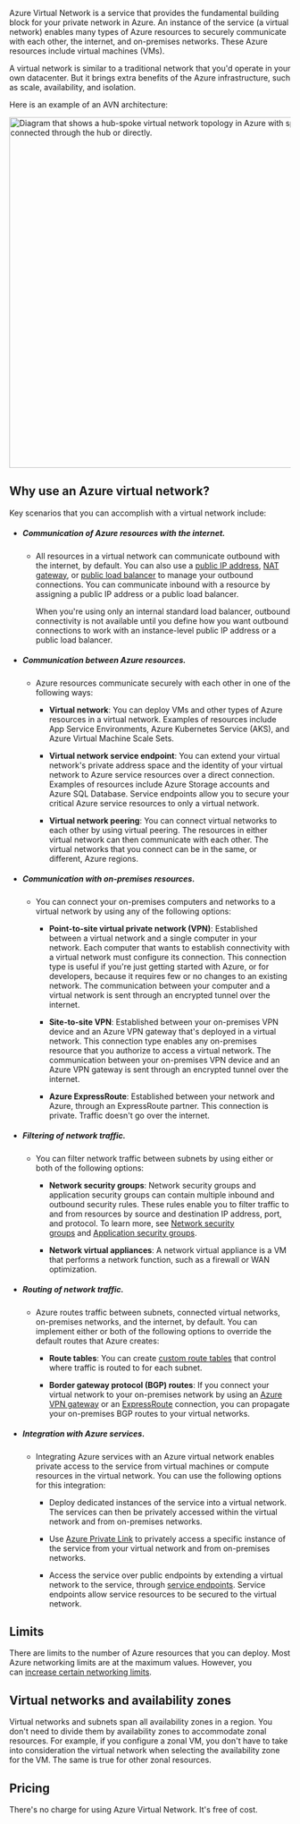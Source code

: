 Azure Virtual Network is a service that provides the fundamental building block for your private network in Azure. An instance of the service (a virtual network) enables many types of Azure resources to securely communicate with each other, the internet, and on-premises networks. These Azure resources include virtual machines (VMs).

A virtual network is similar to a traditional network that you'd operate in your own datacenter. But it brings extra benefits of the Azure infrastructure, such as scale, availability, and isolation.

Here is an example of an AVN architecture:

<img src="https://learn.microsoft.com/en-us/azure/architecture/reference-architectures/hybrid-networking/images/hub-spoke.png#lightbox" title="" alt="Diagram that shows a hub-spoke virtual network topology in Azure with spoke networks connected through the hub or directly." width="627">

## Why use an Azure virtual network?

Key scenarios that you can accomplish with a virtual network include:

- ##### Communication of Azure resources with the internet.
  
  - All resources in a virtual network can communicate outbound with the internet, by default. You can also use a [public IP address](https://learn.microsoft.com/en-us/azure/virtual-network/ip-services/virtual-network-public-ip-address), [NAT gateway](https://learn.microsoft.com/en-us/azure/nat-gateway/nat-overview), or [public load balancer](https://learn.microsoft.com/en-us/azure/load-balancer/load-balancer-overview) to manage your outbound connections. You can communicate inbound with a resource by assigning a public IP address or a public load balancer.
    
    When you're using only an internal standard load balancer, outbound connectivity is not available until you define how you want outbound connections to work with an instance-level public IP address or a public load balancer.

- ##### Communication between Azure resources.
  
  - Azure resources communicate securely with each other in one of the following ways:
    
    - **Virtual network**: You can deploy VMs and other types of Azure resources in a virtual network. Examples of resources include App Service Environments, Azure Kubernetes Service (AKS), and Azure Virtual Machine Scale Sets. 
    
    - **Virtual network service endpoint**: You can extend your virtual network's private address space and the identity of your virtual network to Azure service resources over a direct connection. Examples of resources include Azure Storage accounts and Azure SQL Database. Service endpoints allow you to secure your critical Azure service resources to only a virtual network.
    
    - **Virtual network peering**: You can connect virtual networks to each other by using virtual peering. The resources in either virtual network can then communicate with each other. The virtual networks that you connect can be in the same, or different, Azure regions.

- ##### Communication with on-premises resources.
  
  - You can connect your on-premises computers and networks to a virtual network by using any of the following options:
    
    - **Point-to-site virtual private network (VPN)**: Established between a virtual network and a single computer in your network. Each computer that wants to establish connectivity with a virtual network must configure its connection. This connection type is useful if you're just getting started with Azure, or for developers, because it requires few or no changes to an existing network. The communication between your computer and a virtual network is sent through an encrypted tunnel over the internet. 
    
    - **Site-to-site VPN**: Established between your on-premises VPN device and an Azure VPN gateway that's deployed in a virtual network. This connection type enables any on-premises resource that you authorize to access a virtual network. The communication between your on-premises VPN device and an Azure VPN gateway is sent through an encrypted tunnel over the internet. 
    
    - **Azure ExpressRoute**: Established between your network and Azure, through an ExpressRoute partner. This connection is private. Traffic doesn't go over the internet.

- ##### Filtering of network traffic.
  
  - You can filter network traffic between subnets by using either or both of the following options:
    
    - **Network security groups**: Network security groups and application security groups can contain multiple inbound and outbound security rules. These rules enable you to filter traffic to and from resources by source and destination IP address, port, and protocol. To learn more, see [Network security groups](https://learn.microsoft.com/en-us/azure/virtual-network/network-security-groups-overview) and [Application security groups](https://learn.microsoft.com/en-us/azure/virtual-network/application-security-groups).
    
    - **Network virtual appliances**: A network virtual appliance is a VM that performs a network function, such as a firewall or WAN optimization. 

- ##### Routing of network traffic.
  
  - Azure routes traffic between subnets, connected virtual networks, on-premises networks, and the internet, by default. You can implement either or both of the following options to override the default routes that Azure creates:
    
    - **Route tables**: You can create [custom route tables](https://learn.microsoft.com/en-us/azure/virtual-network/virtual-networks-udr-overview#user-defined) that control where traffic is routed to for each subnet.
    
    - **Border gateway protocol (BGP) routes**: If you connect your virtual network to your on-premises network by using an [Azure VPN gateway](https://learn.microsoft.com/en-us/azure/vpn-gateway/vpn-gateway-bgp-overview?toc=/azure/virtual-network/toc.json) or an [ExpressRoute](https://learn.microsoft.com/en-us/azure/expressroute/expressroute-routing?toc=/azure/virtual-network/toc.json#dynamic-route-exchange) connection, you can propagate your on-premises BGP routes to your virtual networks.

- ##### Integration with Azure services.
  
  - Integrating Azure services with an Azure virtual network enables private access to the service from virtual machines or compute resources in the virtual network. You can use the following options for this integration:
    
    - Deploy dedicated instances of the service into a virtual network. The services can then be privately accessed within the virtual network and from on-premises networks.
    
    - Use [Azure Private Link](https://learn.microsoft.com/en-us/azure/private-link/private-link-overview) to privately access a specific instance of the service from your virtual network and from on-premises networks.
    
    - Access the service over public endpoints by extending a virtual network to the service, through [service endpoints](https://learn.microsoft.com/en-us/azure/virtual-network/virtual-network-service-endpoints-overview). Service endpoints allow service resources to be secured to the virtual network.

## Limits

There are limits to the number of Azure resources that you can deploy. Most Azure networking limits are at the maximum values. However, you can [increase certain networking limits](https://learn.microsoft.com/en-us/azure/azure-portal/supportability/networking-quota-requests).

## Virtual networks and availability zones

Virtual networks and subnets span all availability zones in a region. You don't need to divide them by availability zones to accommodate zonal resources. For example, if you configure a zonal VM, you don't have to take into consideration the virtual network when selecting the availability zone for the VM. The same is true for other zonal resources.

## Pricing

There's no charge for using Azure Virtual Network. It's free of cost.

